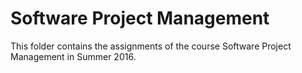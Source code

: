 # Software Project Management
This folder contains the assignments of the course Software Project Management in Summer 2016.
